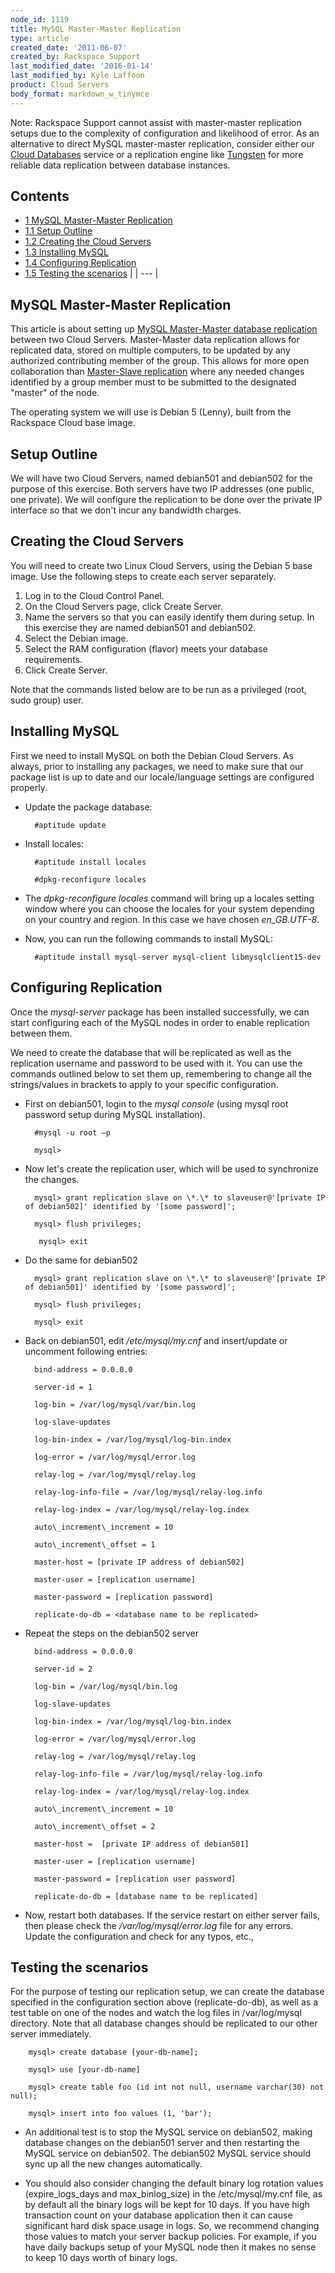 ```yaml
---
node_id: 1119
title: MySQL Master-Master Replication
type: article
created_date: '2011-06-07'
created_by: Rackspace Support
last_modified_date: '2016-01-14'
last_modified_by: Kyle Laffoon
product: Cloud Servers
body_format: markdown_w_tinymce
---
```


Note: Rackspace Support cannot assist with master-master replication setups due to the complexity of configuration and likelihood of error.  As an alternative to direct MySQL master-master replication, consider either our [Cloud Databases](http://www.rackspace.com/cloud/databases/) service or a replication engine like [Tungsten](https://code.google.com/p/tungsten-replicator/) for more reliable data replication between database instances.

## Contents

-  [1 MySQL Master-Master Replication](/how-to/mysql-master-master-replication)
  -  [1.1 Setup Outline](/how-to/mysql-master-master-replication)
  -  [1.2 Creating the Cloud Servers](/how-to/mysql-master-master-replication)
  -  [1.3 Installing MySQL](/how-to/mysql-master-master-replication)
  -  [1.4 Configuring Replication](/how-to/mysql-master-master-replication)
  -  [1.5 Testing the scenarios](/how-to/mysql-master-master-replication)
 |
| --- |

## MySQL Master-Master Replication

This article is about setting up [MySQL Master-Master database replication](http://dev.mysql.com/doc/refman/5.6/en/mysql-cluster-replication-multi-master.html) between two Cloud Servers. Master-Master data replication allows for replicated data, stored on multiple computers, to be updated by any authorized contributing member of the group. This allows for more open collaboration than [Master-Slave replication](/how-to/set-up-mysql-master-slave-replication) where any needed changes identified by a group member must to be submitted to the designated "master" of the node.

The operating system we will use is Debian 5 (Lenny), built from the Rackspace Cloud base image.

## Setup Outline

We will have two Cloud Servers, named debian501 and debian502 for the purpose of this exercise. Both servers have two IP addresses (one public, one private). We will configure the replication to be done over the private IP interface so that we don't incur any bandwidth charges.

## Creating the Cloud Servers

You will need to create two Linux Cloud Servers, using the Debian 5 base image. Use the following steps to create each server separately.

1. Log in to the Cloud Control Panel.
2. On the Cloud Servers page, click Create Server.
3. Name the servers so that you can easily identify them during setup. In this exercise they are named debian501 and debian502.
4. Select the Debian image.
5. Select the RAM configuration (flavor) meets your database requirements.
6. Click Create Server.

Note that the commands listed below are to be run as a privileged (root, sudo group) user.

## Installing MySQL

First we need to install MySQL on both the Debian Cloud Servers. As always, prior to installing any packages, we need to make sure that our package list is up to date and our locale/language settings are configured properly.

- Update the package database:

        #aptitude update

- Install locales:

        #aptitude install locales

        #dpkg-reconfigure locales

- The _dpkg-reconfigure locales_ command will bring up a locales setting window where you can choose the locales for your system depending on your country and region. In this case we have chosen _en\_GB.UTF-8_.

- Now, you can run the following commands to install MySQL:

        #aptitude install mysql-server mysql-client libmysqlclient15-dev

## Configuring Replication

Once the _mysql-server_ package has been installed successfully, we can start configuring each of the MySQL nodes in order to enable replication between them.

We need to create the database that will be replicated as well as the replication username and password to be used with it. You can use the commands outlined below to set them up, remembering to change all the strings/values in brackets to apply to your specific configuration.

- First on debian501, login to the _mysql console_ (using mysql root password setup during MySQL installation).

        #mysql -u root –p

        mysql>

- Now let's create the replication user, which will be used to synchronize the changes.

        mysql> grant replication slave on \*.\* to slaveuser@'[private IP of debian502]' identified by '[some password]';

        mysql> flush privileges;

         mysql> exit

- Do the same for debian502

        mysql> grant replication slave on \*.\* to slaveuser@'[private IP of debian501]' identified by '[some password]';

        mysql> flush privileges;

        mysql> exit

- Back on debian501, edit _/etc/mysql/my.cnf_ and insert/update or uncomment following entries:

        bind-address = 0.0.0.0

        server-id = 1

        log-bin = /var/log/mysql/var/bin.log

        log-slave-updates

        log-bin-index = /var/log/mysql/log-bin.index

        log-error = /var/log/mysql/error.log

        relay-log = /var/log/mysql/relay.log

        relay-log-info-file = /var/log/mysql/relay-log.info

        relay-log-index = /var/log/mysql/relay-log.index

        auto\_increment\_increment = 10

        auto\_increment\_offset = 1

        master-host = [private IP address of debian502]

        master-user = [replication username]

        master-password = [replication password]

        replicate-do-db = <database name to be replicated>

- Repeat the steps on the debian502 server

        bind-address = 0.0.0.0

        server-id = 2

        log-bin = /var/log/mysql/bin.log

        log-slave-updates

        log-bin-index = /var/log/mysql/log-bin.index

        log-error = /var/log/mysql/error.log

        relay-log = /var/log/mysql/relay.log

        relay-log-info-file = /var/log/mysql/relay-log.info

        relay-log-index = /var/log/mysql/relay-log.index

        auto\_increment\_increment = 10

        auto\_increment\_offset = 2

        master-host =  [private IP address of debian501]

        master-user = [replication username]

        master-password = [replication user password]

        replicate-do-db = [database name to be replicated]

- Now, restart both databases. If the service restart on either server fails, then please check the _/var/log/mysql/error.log_ file for any errors. Update the configuration and check for any typos, etc.,

## Testing the scenarios

For the purpose of testing our replication setup, we can create the database specified in the configuration section above (replicate-do-db), as well as a test table on one of the nodes and watch the log files in /var/log/mysql directory. Note that all database changes should be replicated to our other server immediately.

        mysql> create database [your-db-name];

        mysql> use [your-db-name]

        mysql> create table foo (id int not null, username varchar(30) not null);

        mysql> insert into foo values (1, 'bar');

- An additional test is to stop the MySQL service on debian502, making database changes on the debian501 server and then restarting the MySQL service on debian502. The debian502 MySQL service should sync up all the new changes automatically.

- You should also consider changing the default binary log rotation values (expire\_logs\_days and max\_binlog\_size) in the /etc/mysql/my.cnf file, as by default all the binary logs will be kept for 10 days. If you have high transaction count on your database application then it can cause significant hard disk space usage in logs. So, we recommend changing those values to match your server backup policies. For example, if you have daily backups setup of your MySQL node then it makes no sense to keep 10 days worth of binary logs.
